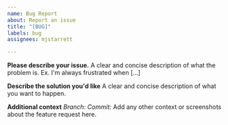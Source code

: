 ```yaml
---
name: Bug Report
about: Report an issue
title: "[BUG]"
labels: bug
assignees: mjstarrett

---
```


**Please describe your issue.**
A clear and concise description of what the problem is. Ex. I'm always frustrated when [...]

**Describe the solution you'd like**
A clear and concise description of what you want to happen.

**Additional context**
*Branch:* 
*Commit:* 
Add any other context or screenshots about the feature request here.
